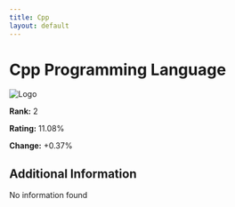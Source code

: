 ```yaml
---
title: Cpp
layout: default
---
```


# Cpp Programming Language

![Logo](https://www.tiobe.com/wp-content/themes/tiobe/tiobe-index/images/C__.png)

**Rank:** 2

**Rating:** 11.08%

**Change:** +0.37%

## Additional Information

No information found

